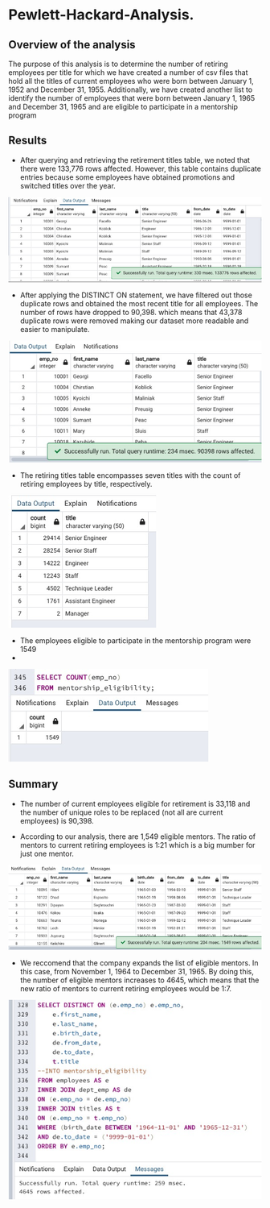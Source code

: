 # Pewlett-Hackard-Analysis.

## **Overview of the analysis**

The purpose of this analysis is to determine the number of retiring employees per title for which we have created a number of csv files that hold all the titles of current employees who were born between January 1, 1952 and December 31, 1955. Additionally, we have created another list to identify the number of employees that were born between January 1, 1965 and December 31, 1965 and are eligible to participate in a mentorship program 

## **Results**

- After querying and retrieving the retirement titles table, we noted that there were 133,776 rows affected. However, this table contains duplicate entries because some employees have obtained promotions and switched titles over the year. 
  
 ![titles](screenshots/titles.png)

- After applying the DISTINCT ON statement, we have filtered out those duplicate rows and obtained the most recent title for all employees. The number of rows have dropped to 90,398. which means that 43,378 duplicate rows were removed making our dataset more readable and easier to manipulate. 

![unique titles](screenshots/unique_titles.png)

- The retiring titles table encompasses seven titles with the count of retiring employees by title, respectively.

![retiring titles](screenshots/retiring_titles.png)

- The employees eligible to participate in the mentorship program were 1549 
- 
![eligible mentors](screenshots/mentorship_eligibility.png)

## **Summary**

- The number of current employees eligible for retirement is 33,118 and the number of unique roles to be replaced (not all are current employees) is 90,398.

- According to our analysis, there are 1,549 eligible mentors. The ratio of mentors to current retiring employees is 1:21 which is a big mumber for just one mentor. 

![mentors](screenshots/eligible_mentors.png)


- We reccomend that the company expands the list of eligible mentors. In this case, from November 1, 1964 to December 31, 1965. By doing this, the number of eligible mentors increases to 4645, which means that the new ratio of mentors to current retiring employees would be 1:7. 
 
 ![new mentors](screenshots/new_mentors.png)
